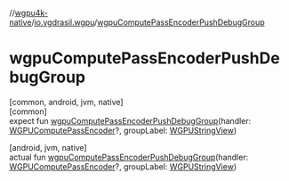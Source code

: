 //[wgpu4k-native](../../index.md)/[io.ygdrasil.wgpu](index.md)/[wgpuComputePassEncoderPushDebugGroup](wgpu-compute-pass-encoder-push-debug-group.md)

# wgpuComputePassEncoderPushDebugGroup

[common, android, jvm, native]\
[common]\
expect fun [wgpuComputePassEncoderPushDebugGroup](wgpu-compute-pass-encoder-push-debug-group.md)(handler: [WGPUComputePassEncoder](-w-g-p-u-compute-pass-encoder/index.md)?, groupLabel: [WGPUStringView](-w-g-p-u-string-view/index.md))

[android, jvm, native]\
actual fun [wgpuComputePassEncoderPushDebugGroup](wgpu-compute-pass-encoder-push-debug-group.md)(handler: [WGPUComputePassEncoder](-w-g-p-u-compute-pass-encoder/index.md)?, groupLabel: [WGPUStringView](-w-g-p-u-string-view/index.md))
